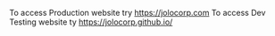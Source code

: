 To access Production website try https://jolocorp.com
To access Dev Testing website ty https://jolocorp.github.io/
